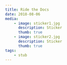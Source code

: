 ```yaml
---
title: Ride the Docs
date: 2018-08-06
media:
    - image: sticker1.jpg
      description: Sticker
      thumb: true
    - image: sticker2.jpg
      description: Sticker
      thumb: true
tags:
    - stub
---
```


